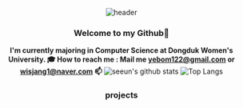 <div align="center">
  
![header](https://capsule-render.vercel.app/api?type=waving&color=D2E5A8&height=300&section=header&text=Welcome%20to%20Jang%20Se%20%20Eun's%20Github&fontSize=50&animation=fadeIn)

### Welcome to my Github:star2:   
  <b>I'm currently majoring in Computer Science at Dongduk Women's University. :mortar_board: </b>
  <b> How to reach me : Mail me yebom122@gmail.com or wisjang1@naver.com 📫</b>
![seeun's github stats](https://github-readme-stats.vercel.app/api?username=seeun&show_icons=true&theme=vue)
![Top Langs](https://github-readme-stats.vercel.app/api/top-langs/?username=seeun&layout=compact&theme=vue)

  
### projects

<!--
**isprogrammingfun/isprogrammingfun** is a ✨ _special_ ✨ repository because its `README.md` (this file) appears on your GitHub profile.

Here are some ideas to get you started:

- 🔭 I’m currently working on ...
- 🌱 I’m currently learning ...
- 👯 I’m looking to collaborate on ...
- 🤔 I’m looking for help with ...
- 💬 Ask me about ...
- 📫 How to reach me: ...
- 😄 Pronouns: ...
- ⚡ Fun fact: ...
-->
</div>
